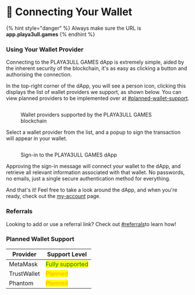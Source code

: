 # 💼 Connecting Your Wallet

{% hint style="danger" %}
Always make sure the URL is **app.playa3ull.games**
{% endhint %}

### Using Your Wallet Provider

Connecting to the PLAYA3ULL GAMES dApp is extremely simple, aided by the inherent security of the blockchain, it's as easy as clicking a button and authorising the connection.

In the top-right corner of the dApp, you will see a person icon, clicking this displays the list of wallet providers we support, as shown below. You can view planned providers to be implemented over at [#planned-wallet-support](connecting-your-wallet.md#planned-wallet-support "mention").&#x20;

<figure><img src="../.gitbook/assets/image.png" alt=""><figcaption><p>Wallet providers supported by the PLAYA3ULL GAMES blockchain</p></figcaption></figure>

Select a wallet provider from the list, and a popup to sign the transaction will appear in your wallet.&#x20;

<figure><img src="../.gitbook/assets/image (2).png" alt=""><figcaption><p>Sign-in to the PLAYA3ULL GAMES dApp</p></figcaption></figure>

Approving the sign-in message will connect your wallet to the dApp, and retrieve all relevant information associated with that wallet. No passwords, no emails, just a single secure authentication method for everything.

And that's it! Feel free to take a look around the dApp, and when you're ready, check out the [my-account](my-account/ "mention") page.

### Referrals

Looking to add or use a referral link? Check out [#referrals](connecting-your-wallet.md#referrals "mention")to learn how!

### Planned Wallet Support

| Provider    | Support Level                                     |
| ----------- | ------------------------------------------------- |
| MetaMask    | <mark style="color:green;">Fully supported</mark> |
| TrustWallet | <mark style="color:orange;">Planned</mark>        |
| Phantom     | <mark style="color:orange;">Planned</mark>        |

